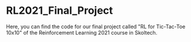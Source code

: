 # RL2021_Final_Project
Here, you can find the code for our final project called "RL for Tic-Tac-Toe 10x10" of the Reinforcement Learning 2021 course in Skoltech.

